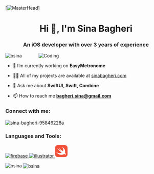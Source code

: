 [![MasterHead](https://repository-images.githubusercontent.com/588181932/e36ec678-7984-4cdd-8e4c-a3932772ff8e)]
<h1 align="center">Hi 👋, I'm Sina Bagheri</h1>
<h3 align="center">An iOS developer with over 3 years of experience</h3>

<img align="right" alt="Coding" width="400" src="https://camo.githubusercontent.com/5ddf73ad3a205111cf8c686f687fc216c2946a75005718c8da5b837ad9de78c9/68747470733a2f2f7468756d62732e6766796361742e636f6d2f4576696c4e657874446576696c666973682d736d616c6c2e676966">

<p align="left"> <img src="https://komarev.com/ghpvc/?username=bsina&label=Profile%20views&color=0e75b6&style=flat" alt="bsina" /> </p>

- 🔭 I’m currently working on **EasyMetronome**

- 👨‍💻 All of my projects are available at [sinabagheri.com](sinabagheri.com)

- 💬 Ask me about **SwiftUI, Swift, Combine**

- 📫 How to reach me **bagheri.sina@gmail.com**

<h3 align="left">Connect with me:</h3>
<p align="left">
<a href="https://linkedin.com/in/sina-bagheri-95846228a" target="blank"><img align="center" src="https://raw.githubusercontent.com/rahuldkjain/github-profile-readme-generator/master/src/images/icons/Social/linked-in-alt.svg" alt="sina-bagheri-95846228a" height="30" width="40" /></a>
</p>

<h3 align="left">Languages and Tools:</h3>
<p align="left"> <a href="https://firebase.google.com/" target="_blank" rel="noreferrer"> <img src="https://www.vectorlogo.zone/logos/firebase/firebase-icon.svg" alt="firebase" width="40" height="40"/> </a> <a href="https://www.adobe.com/in/products/illustrator.html" target="_blank" rel="noreferrer"> <img src="https://www.vectorlogo.zone/logos/adobe_illustrator/adobe_illustrator-icon.svg" alt="illustrator" width="40" height="40"/> </a> <a href="https://developer.apple.com/swift/" target="_blank" rel="noreferrer"> <img src="https://raw.githubusercontent.com/devicons/devicon/master/icons/swift/swift-original.svg" alt="swift" width="40" height="40"/> </a> </p>

<p><img align="left" src="https://github-readme-stats.vercel.app/api/top-langs?username=bsina&show_icons=true&locale=en&layout=compact" alt="bsina" /></p>

<p>&nbsp;<img align="center" src="https://github-readme-stats.vercel.app/api?username=bsina&show_icons=true&locale=en" alt="bsina" /></p>
